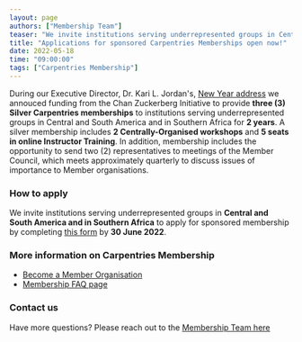 ```yaml
---
layout: page
authors: ["Membership Team"]
teaser: "We invite institutions serving underrepresented groups in Central and South America and in Southern Africa to apply for sponsored membership."
title: "Applications for sponsored Carpentries Memberships open now!"
date: 2022-05-18
time: "09:00:00"
tags: ["Carpentries Membership"]
---
```


During our Executive Director, Dr. Kari L. Jordan's, [New Year address](https://carpentries.org/blog/2022/01/executive-director-new-years-message/) we annouced funding
from the Chan Zuckerberg Initiative to provide **three (3) Silver Carpentries memberships** to institutions serving underrepresented groups in Central and South
America and in Southern Africa for **2 years**. A silver membership includes **2 Centrally-Organised workshops** and **5 seats in online Instructor Training**.
In addition, membership includes the opportunity to send two (2) representatives to meetings of the Member Council, which meets approximately quarterly to discuss issues
of importance to Member organisations.

### How to apply

We invite institutions serving underrepresented groups in **Central and South America and in Southern Africa** to apply for sponsored membership by completing [this form](https://carpentries.typeform.com/to/lZat2eO5?typeform-source=carpentries.org) by **30 June 2022**.

### More information on Carpentries Membership

- [Become a Member Organisation](https://carpentries.org/membership/)
- [Membership FAQ page](https://carpentries.org/member_faq/)

### Contact us

Have more questions? Please reach out to the [Membership Team here](mailto:membership@carpentries.org)
